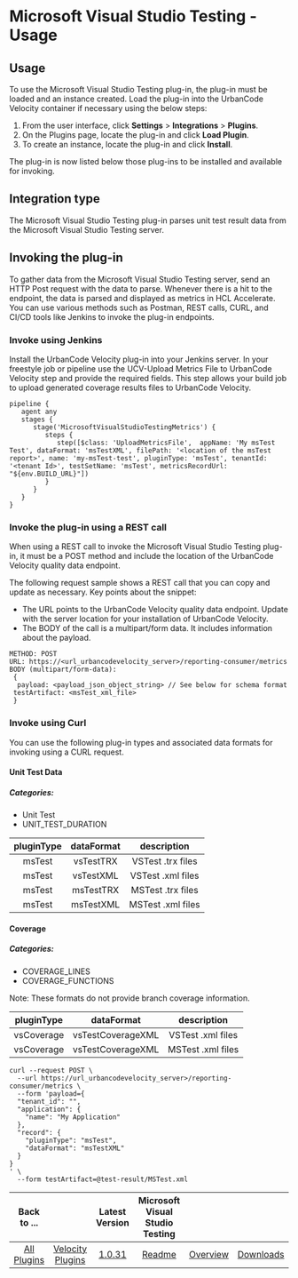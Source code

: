 
# Microsoft Visual Studio Testing - Usage 

## Usage

To use the Microsoft Visual Studio Testing plug-in, the plug-in must be loaded and an instance created. Load the plug-in into the UrbanCode Velocity container if necessary using the below steps:
1. From the user interface, click **Settings** > **Integrations** > **Plugins**. 
2. On the Plugins page, locate the plug-in and click **Load Plugin**. 
3. To create an instance, locate the plug-in and click **Install**. 

The plug-in is now listed below those plug-ins to be installed and available for invoking.

## Integration type
The Microsoft Visual Studio Testing plug-in parses unit test result data from the Microsoft Visual Studio Testing server.

## Invoking the plug-in
To gather data from the Microsoft Visual Studio Testing server, send an HTTP Post request with the data to parse. Whenever there is a hit to the endpoint, the data is parsed and displayed as metrics in HCL Accelerate. You can use various methods such as Postman, REST calls, CURL, and CI/CD tools like Jenkins to invoke the plug-in endpoints.

### Invoke using Jenkins
Install the UrbanCode Velocity plug-in into your Jenkins server. In your freestyle job or pipeline use the UCV-Upload Metrics File to UrbanCode Velocity step and provide the required fields. This step allows your build job to upload generated coverage results files to UrbanCode Velocity.
```
pipeline {
   agent any
   stages {
      stage('MicrosoftVisualStudioTestingMetrics') {
         steps {
            step([$class: 'UploadMetricsFile',  appName: 'My msTest Test', dataFormat: 'msTestXML', filePath: '<location of the msTest report>', name: 'my-msTest-test', pluginType: 'msTest', tenantId: '<tenant Id>', testSetName: 'msTest', metricsRecordUrl: "${env.BUILD_URL}"])
         }
      }
   }
}
```

### Invoke the plug-in using a REST call
When using a REST call to invoke the Microsoft Visual Studio Testing plug-in, it must be a POST method and include the location of the UrbanCode Velocity quality data endpoint.

The following request sample shows a REST call that you can copy and update as necessary. Key points about the snippet:

* The URL points to the UrbanCode Velocity quality data endpoint. Update with the server location for your installation of UrbanCode Velocity.
* The BODY of the call is a multipart/form data. It includes information about the payload.

```
METHOD: POST 
URL: https://<url_urbancodevelocity_server>/reporting-consumer/metrics 
BODY (multipart/form-data):
 {
  payload: <payload_json_object_string> // See below for schema format
 testArtifact: <msTest_xml_file>
 }
```
### Invoke using Curl

You can use the following plug-in types and associated data formats for invoking using a CURL request.
#### Unit Test Data
##### Categories:
- Unit Test
- UNIT_TEST_DURATION

|pluginType|dataFormat|description|
|:---:|:---:|:---:|
|msTest|vsTestTRX|VSTest .trx files|
|msTest|vsTestXML|VSTest .xml files|
|msTest|msTestTRX|MSTest .trx files|
|msTest|msTestXML|MSTest .xml files|

#### Coverage
##### Categories:
- COVERAGE_LINES
- COVERAGE_FUNCTIONS

Note: These formats do not provide branch coverage information.

|pluginType|dataFormat|description|
|:---:|:---:|:---:|
|vsCoverage|vsTestCoverageXML|VSTest .xml files|
|vsCoverage|vsTestCoverageXML|MSTest .xml files|
```
curl --request POST \
  --url https://url_urbancodevelocity_server>/reporting-consumer/metrics \
  --form 'payload={
  "tenant_id": "",
  "application": {
    "name": "My Application"
  },
  "record": {
    "pluginType": "msTest",
    "dataFormat": "msTestXML"
  }
}
' \
  --form testArtifact=@test-result/MSTest.xml
```
|Back to ...||Latest Version|Microsoft Visual Studio Testing |||
| :---: | :---: | :---: | :---: | :---: | :---: |
|[All Plugins](../../index.md)|[Velocity Plugins](../README.md)|[1.0.31](https://github.com/UrbanCode/IBM-UCV-PLUGINS/raw/main/files/ucv-ext-vs-quality/ucv-ext-vs-quality-1.0.31.tar.zip)|[Readme](README.md)|[Overview](overview.md)|[Downloads](downloads.md)|
